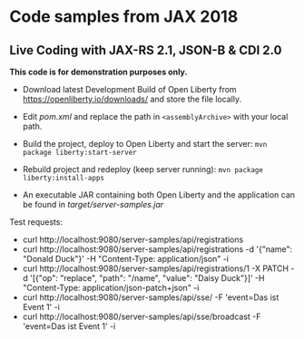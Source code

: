 
# Code samples from JAX 2018
## Live Coding with JAX-RS 2.1, JSON-B & CDI 2.0

**This code is for demonstration purposes only.**

* Download latest Development Build of Open Liberty from https://openliberty.io/downloads/ and store the file locally.
* Edit *pom.xml* and replace the path in `<assemblyArchive>` with your local path.

* Build the project, deploy to Open Liberty and start the server: `mvn package liberty:start-server`

* Rebuild project and redeploy (keep server running): `mvn package liberty:install-apps`

* An executable JAR containing both Open Liberty and the application can be found in *target/server-samples.jar*

Test requests:
* curl http://localhost:9080/server-samples/api/registrations
* curl http://localhost:9080/server-samples/api/registrations -d '{"name": "Donald Duck"}' -H "Content-Type: application/json" -i
* curl http://localhost:9080/server-samples/api/registrations/1 -X PATCH -d '[{"op": "replace", "path": "/name", "value": "Daisy Duck"}]' -H "Content-Type: application/json-patch+json" -i
* curl http://localhost:9080/server-samples/api/sse/ -F 'event=Das ist Event 1' -i
* curl http://localhost:9080/server-samples/api/sse/broadcast -F 'event=Das ist Event 1' -i

